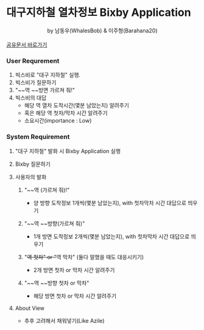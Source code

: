 # 대구지하철 열차정보 Bixby Application 

<center>by 남동우(WhalesBob) & 이주형(Barahana20)</center>

<br>
<a href="https://knuackr-my.sharepoint.com/:w:/g/personal/barahana10_knu_ac_kr/EbICyawTQSlBqL_vOaKbE7sBf9B10W5Q-NhaCcg8_8gVxw?rtime=HolbYPua2kg">공유문서 바로가기</a>

### User Requrement

1. 빅스비로 "대구 지하철" 실행.
2. 빅스비가 질문하기
3. "~~역 ~~방면 가르쳐 줘!"
4. 빅스비의 대답
    - 해당 역 열차 도착시간(몇분 남았는지) 알려주기
    - 혹은 해당 역 첫차/막차 시간 알려주기
    - 소요시간(importance : Low)
  
### System Requirement 

1. "대구 지하철" 발화 시 Bixby Application 실행
2. Bixby 질문하기 
3. 사용자의 발화
     1. "~~역 (가르쳐 줘)!"
        - 양 방향 도착정보 1개씩(몇분 남았는지), with 첫차막차 시간 대답으로 띄우기
     2. "~~역 ~~방향(가르쳐 줘)" 
        - 1개 방면 도착정보 2개씩(몇분 남았는지), with 첫차막차 시간 대답으로 띄우기
     3. "~~역 첫차" or "~~역 막차" (둘다 말했을 때도 대응시키기)
        - 2개 방면 첫차 or 막차 시간 알려주기

     4. "~~역 ~~방향 첫차 or 막차" 
        - 해당 방면 첫차 or 막차 시간 알려주기
        
 4. About View
    - 추후 고려해서 채워넣기(Like Azile)




